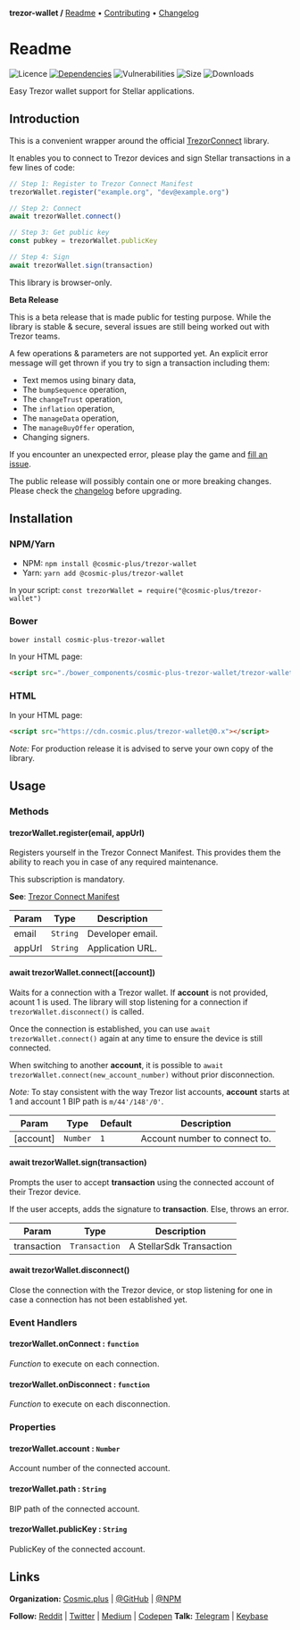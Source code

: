 **trezor-wallet /**
[Readme](https://cosmic.plus/#view:js-trezor-wallet)
• [Contributing](https://cosmic.plus/#view:js-trezor-wallet/CONTRIBUTING)
• [Changelog](https://cosmic.plus/#view:js-trezor-wallet/CHANGELOG)

# Readme

![Licence](https://img.shields.io/github/license/cosmic-plus/js-trezor-wallet.svg)
[![Dependencies](https://badgen.net/david/dep/cosmic-plus/js-trezor-wallet)](https://david-dm.org/cosmic-plus/js-trezor-wallet)
![Vulnerabilities](https://snyk.io/test/npm/@cosmic-plus/trezor-wallet/badge.svg)
![Size](https://badgen.net/bundlephobia/minzip/@cosmic-plus/trezor-wallet)
![Downloads](https://badgen.net/npm/dt/@cosmic-plus/trezor-wallet)

Easy Trezor wallet support for Stellar applications.

## Introduction

This is a convenient wrapper around the official
[TrezorConnect](https://github.com/trezor/connect) library.

It enables you to connect to Trezor devices and sign Stellar transactions in
a few lines of code:

```js
// Step 1: Register to Trezor Connect Manifest
trezorWallet.register("example.org", "dev@example.org")

// Step 2: Connect
await trezorWallet.connect()

// Step 3: Get public key
const pubkey = trezorWallet.publicKey

// Step 4: Sign
await trezorWallet.sign(transaction)
```

This library is browser-only.

**Beta Release**

This is a beta release that is made public for testing purpose. While the
library is stable & secure, several issues are still being worked out with
Trezor teams.

A few operations & parameters are not supported yet. An explicit error
message will get thrown if you try to sign a transaction including them:

- Text memos using binary data,
- The `bumpSequence` operation,
- The `changeTrust` operation,
- The `inflation` operation,
- The `manageData` operation,
- The `manageBuyOffer` operation,
- Changing signers.

If you encounter an unexpected error, please play the game and [fill an
issue](https://github.com/cosmic-plus/js-trezor-wallet/issues/new/choose).

The public release will possibly contain one or more breaking changes.
Please check the [changelog](CHANGELOG.md) before upgrading.

## Installation

### NPM/Yarn

- NPM: `npm install @cosmic-plus/trezor-wallet`
- Yarn: `yarn add @cosmic-plus/trezor-wallet`

In your script: `const trezorWallet = require("@cosmic-plus/trezor-wallet")`

### Bower

`bower install cosmic-plus-trezor-wallet`

In your HTML page:

```HTML
<script src="./bower_components/cosmic-plus-trezor-wallet/trezor-wallet.js"></script>
```

### HTML

In your HTML page:

```HTML
<script src="https://cdn.cosmic.plus/trezor-wallet@0.x"></script>
```

_Note:_ For production release it is advised to serve your own copy of the
library.

## Usage

### Methods

#### trezorWallet.register(email, appUrl)

Registers yourself in the Trezor Connect Manifest. This provides them the
ability to reach you in case of any required maintenance.

This subscription is mandatory.

**See**: [Trezor Connect Manifest](https://github.com/trezor/connect/blob/develop/docs/index.md#trezor-connect-manifest)

| Param  | Type     | Description      |
| ------ | -------- | ---------------- |
| email  | `String` | Developer email. |
| appUrl | `String` | Application URL. |

#### await trezorWallet.connect([account])

Waits for a connection with a Trezor wallet. If **account** is not provided,
acount 1 is used. The library will stop listening for a connection if
`trezorWallet.disconnect()` is called.

Once the connection is established, you can use `await trezorWallet.connect()` again at any time to ensure the device is still
connected.

When switching to another **account**, it is possible to `await trezorWallet.connect(new_account_number)` without prior disconnection.

_Note:_ To stay consistent with the way Trezor list accounts, **account**
starts at 1 and account 1 BIP path is `m/44'/148'/0'`.

| Param     | Type     | Default | Description                   |
| --------- | -------- | ------- | ----------------------------- |
| [account] | `Number` | `1`     | Account number to connect to. |

#### await trezorWallet.sign(transaction)

Prompts the user to accept **transaction** using the connected account of
their Trezor device.

If the user accepts, adds the signature to **transaction**. Else, throws an
error.

| Param       | Type          | Description              |
| ----------- | ------------- | ------------------------ |
| transaction | `Transaction` | A StellarSdk Transaction |

#### await trezorWallet.disconnect()

Close the connection with the Trezor device, or stop listening for one in
case a connection has not been established yet.

### Event Handlers

#### trezorWallet.onConnect : `function`

_Function_ to execute on each connection.

#### trezorWallet.onDisconnect : `function`

_Function_ to execute on each disconnection.

### Properties

#### trezorWallet.account : `Number`

Account number of the connected account.

#### trezorWallet.path : `String`

BIP path of the connected account.

#### trezorWallet.publicKey : `String`

PublicKey of the connected account.

## Links

**Organization:** [Cosmic.plus](https://cosmic.plus/) | [@GitHub](https://git.cosmic.plus) | [@NPM](https://www.npmjs.com/search?q=cosmic-plus)

**Follow:** [Reddit](https://reddit.com/r/cosmic_plus) | [Twitter](https://twitter.com/cosmic_plus) | [Medium](https://medium.com/cosmic-plus) | [Codepen](https://codepen.io/cosmic-plus)
**Talk:** [Telegram](https://t.me/cosmic_plus) | [Keybase](https://keybase.io/team/cosmic_plus)
